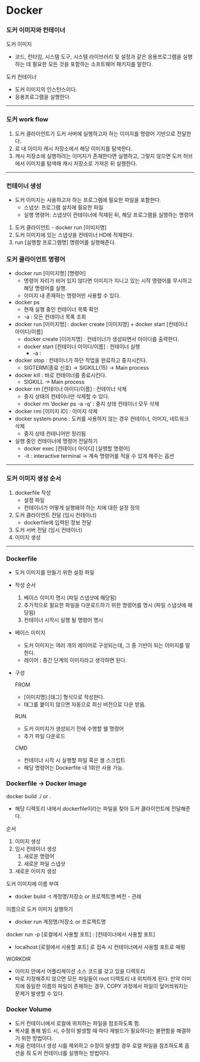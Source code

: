 # Docker

### 도커 이미지와 컨테이너

도커 이미지

* 코드, 런타임, 시스템 도구, 시스템 라이브러리 및 설정과 같은 응용프로그램을 실행하는 데 필요한 모든 것을 포함하는 소프트웨어 패키지를 말한다.

도커 컨테이너

* 도커 이미지의 인스턴스이다.
* 응용프로그램을 실행한다.

***

### 도커 work flow

1. 도커 클라이언트가 도커 서버에 실행하고자 하는 이미지를 명령어 기반으로 전달한다.
2. 로 내 이미지 캐시 저장소에서 해당 이미지를 탐색한다.
3. 캐시 저장소에 실행하려는 이미지가 존재한다면 실행하고, 그렇지 않으면 도커 허브에서 이미지를 탐색해 캐시 저장소로 가져온 뒤 실행한다.

***

### 컨테이너 생성

* 도커 이미지는 사용하고자 하는 프로그램에 필요한 파일을 포함한다.
  * 스냅샷: 프로그램 설치에 필요한 파일
  * 실행 명령어: 스냅샷이 컨테이너에 적재된 뒤, 해당 프로그램을 실행하는 명령어

1. 도커 클라이언트 - docker run \[이미지명]
2. 도커 이미지에 있는 스냅샷을 컨테이너 HD에 적재한다.
3. run \[실행할 프로그램명] 명령어를 실행해준다.



### 도커 클라이언트 명령어

* docker run \[이미지명] \[명령어]
  * 명령어 자리가 비어 있지 않다면 이미지가 지니고 있는 시작 명령어를 무시하고 해당 명령어를 실행.
  * 이미지 내 존재하는 명령어만 사용할 수 있다.
* docker ps
  * 현재 실행 중인 컨테이너 목록 확인
  * \-a : 모든 컨테이너 목록 조회
* docker run \[이미지명] : docker create \[이미지명] + docker start \[컨테이너 아이디/이름]
  * docker create \[이미지명] : 컨테이너가 생성되면서 아이디를 출력한다.
  * docker start \[컨테이너 아이디/이름] : 컨테이너 실행
    * \-a :
* docker stop : 컨테이너가 하던 작업을 완료하고 중지시킨다.
  * SIGTERM(종료 신호) → SIGKILL(15) → Main process
* docker kill : 바로 컨테이너를 종료시킨다.
  * SIGKILL → Main process
* docker rm \[컨테이너 아이디/이름] : 컨테이너 삭제
  * 중지 상태의 컨테이너만 삭제할 수 있다.
  * docker rm ‘docker ps -a -q’ : 중지 상태 컨테이너 모두 삭제
* docker rmi \[이미지 ID] : 이미지 삭제
* docker system prune : 도커를 사용하지 않는 경우 컨테이너, 이미지, 네트워크 삭제
  * 중지 상태 컨테니어만 정리됨
* 실행 중인 컨테이너에 명령어 전달하기
  * docker exec \[컨테이너 아이디] \[실행할 명령어]
  * \-it : interactive terminal → 계속 명령어를 적을 수 있게 해주는 옵션

***

### 도커 이미지 생성 순서

1. dockerfile 작성
   * 설정 파일
   * 컨테이너가 어떻게 실행돼야 하는 지에 대한 설정 정의
2. 도커 클라이언트 전달 (임시 컨테이너)
   * dockerfile에 입력된 정보 전달
3. 도커 서버 전달 (임시 컨테이너)
4. 이미지 생성

***

### Dockerfile

* 도커 이미지를 만들기 위한 설정 파일
* 작성 순서
  1. 베이스 이미지 명시 (파일 스냅샷에 해당됨)
  2. 추가적으로 필요한 파일을 다운로드하기 위한 명령어를 명시 (파일 스냅샷에 해당됨)
  3. 컨테이너 시작시 실행 될 명령어 명시
* 베이스 이미지
  * 도커 이미지는 여러 개의 레이어로 구성되는데, 그 중 기반이 되는 이미지를 말한다.
  * 레이어 : 중간 단계의 이미지라고 생각하면 된다.
*   구성

    FROM

    * \[이미지명]:\[태그] 형식으로 작성한다.
    * 태그를 붙이지 않으면 자동으로 최신 버전으로 다운 받음.

    RUN

    * 도커 이미지가 생성되기 전에 수행할 쉘 명령어
    * 추가 파일 다운로드

    CMD

    * 컨테이너 시작 시 실행할 파일 혹은 셸 스크립트
    * 해당 명령어는 Dockerfile 내 1회만 사용 가능.



### Dockerfile → Docker Image

docker build ./ or .

* 해당 디렉토리 내에서 dockerfile이라는 파일을 찾아 도커 클라이언트에 전달해준다.

순서

1. 이미지 생성
2. 임시 컨테이너 생성
   1. 새로운 명령어
   2. 새로운 파일 스냅샷
3. 새로운 이미지 생성

도커 이미지에 이름 부여

* docker build -t 계정명/저장소 or 프로젝트명:버전 - 관례

이름으로 도커 이미지 실행하기

* docker run 계정명/저장소 or 프로젝트명

docker run -p \[로컬에서 사용할 포트] : \[컨테이너에서 사용할 포트]

* localhost:\[로컬에서 사용할 포트] 로 접속 시 컨테이너에서 사용할 포트로 매핑

WORKDIR

* 이미지 안에서 어플리케이션 소스 코드를 갖고 있을 디렉토리
* 따로 지정해주지 않으면 모든 파일들이 root 디렉토리 내 위치하게 된다. 만약 이미지에 동일한 이름의 파일이 존재하는 경우, COPY 과정에서 파일이 덮어씌워지는 문제가 발생할 수 있다.

### Docker Volume

* 도커 컨테이너에서 로컬에 위치하는 파일을 참조하도록 함.
* 복사를 통해 빌드 시, 수정이 발생할 때 마다 재빌드가 필요하다는 불편함을 해결하기 위한 방법이다.
* 처음 컨테이너 생성 시를 제외하고 수정이 발생할 경우 로컬 파일을 참조하도록 옵션을 줘 도커 컨테이너를 실행하는 방법이다.
